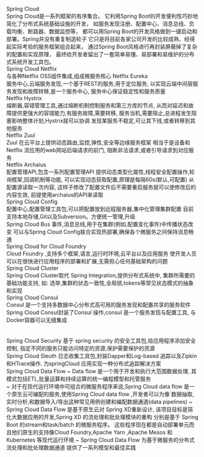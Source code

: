 Spring Cloud<br>
Spring Cloud是一系列框架的有序集合。
它利用Spring Boot的开发便利性巧妙地简化了分布式系统基础设施的开发，
如服务发现注册、配置中心、消息总线、负载均衡、断路器、数据监控等，
都可以用Spring Boot的开发风格做到一键启动和部署。Spring并没有重复制造轮子
它只是将目前各家公司开发的比较成熟、经得起实际考验的服务框架组合起来，
通过Spring Boot风格进行再封装屏蔽掉了复杂的配置和实现原理，
最终给开发者留出了一套简单易懂、易部署和易维护的分布式系统开发工具包。
<br>
Spring Cloud Netflix
<br>
与各种Netflix OSS组件集成,组成微服务核心
Netflix Eureka
<br>
服务中心,云端服务发现,一个基于REST的服务,用于定位服务,
以实现云端中间层服务发现和故障转移,是一个服务中心,
服务中心保证稳定性和服务质量
<br>
Netflix Hystrix
<br>
熔断器,容错管理工具,通过熔断机制控制服务和第三方库的节点,
从而对延迟和故障提供更强大的容错能力,有服务故障,需要转移,
服务当机,需要阻止,总进程发生阻塞影响整体计划,Hystrix就可以协调
发现某服务不稳定,可让其下线,或者转移到其他服务
<br>
Netflix Zuul
<br>
Zuul 在云平台上提供动态路由,监控,弹性,安全等边缘服务框架
相当于是设备和Netflix 流应用的web网站后端请求的前门,
阻断非法请求,或者引导请求到对应服务
<br>
Netflix Archaius
<br>
配置管理API,包含一系列配置管理API
提供动态类型化属性,线程安全配置操作,轮询框架,回调机制等功能,
可以实现动态获取配置,原理是每隔60s(默认,可配置) 从配置源读取一次内容,
这样子修改了配置文件后不需要重启服务就可以使修改后的内容生效,
前提使用archaius的API来读取
<br>
Spring Cloud Config
<br>
配置中心,配置管理工具包,可以把配置放到远程服务器,集中化管理集群配置
目前支持本地存储,Git以及Subversion。方便统一管理,升级
<br>
Spring Cloud Bus
事件,消息总线,用于在集群(例如,配置变化事件)中传播状态改变
可以与Spring Cloud Config联合实现热部署,确保各个微服务之间保持消息畅通
<br>
Spring Cloud for Cloud Foundry
<br>
Cloud Foundry ,支持多个框架,语言,运行时环境,云平台以及应用服务
使开发人员可以在很快进行应用程序的部署和扩展,无需担心任何基础架构的问题
<br>
Spring Cloud Cluster
<br>
Spring Cloud Cluster取代 Spring Integration,提供分布式系统中,
集群所需要的基础功能支持,
如: 选举,集群的状态一致性,全局锁,tokens等常见状态模式的抽象和实现
<br>
Spring Cloud Consul
<br>
Consul 是一个支持多数据中心分布式高可用的服务发现和配置共享的服务软件
<br>
Spring Cloud Consul封装了Consul 操作,consul 是一个服务发现与配置工具,
与Docker容器可以无缝集成
<br>
<br>
<br>
Spring Cloud Security
基于 spring security 的安全工具包,给应用程序添加安全控制,
指定不同的服务只能访问特定的资源,保护需要保护的资源
<br>
Spring Cloud Sleuth
日志收集工具包,封装Dapper和Log-based 追踪以及Zipkin 和HTrace操作.
为springCloud 应用实现一种分布式追踪解决方案
<br>
Spring Cloud Data Flow
~ Data flow 是一个用于开发和执行大范围数据处理,
其模式包括ETL,批量运算和持续运算的统一编程模型和托管服务
<br>
~  对于在现代运行环境中可组合的微服务程序来说,Spring Cloud data flow
 是一个原生云可编配的服务,使用Spring Cloud data flow ,开发者可以为像
 数据抽取,实时分析,和数据导入/导出这种常见用例创建和编配数据通道(data pipelines)
~ Spring Cloud Data Flow 是基于原生云对 Spring XD重新设计,
    该项目目标是简化大数据应用的开发,Spring XD 的流处理和批处理模块的重构
    分别是基于 Spring Boot 的stream和task/batch 的微服务程序。
    这些程序现在都是自动部署单元而且他们原生的支持像Cloud Foundry,Apache Yarn
    ,Apache Mesos 和Kubernetes 等现代运行环境
 ~ Spring Cloud Data Flow 为基于微服务的分布式流处理和批处理数据通道
    提供了一系列模型和最佳实践
    





















































































